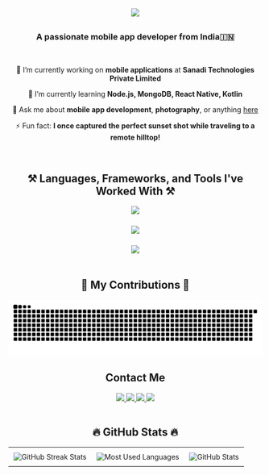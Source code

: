 <h1 align="center">
    <img src="https://readme-typing-svg.herokuapp.com/?font=Righteous&size=35&center=true&vCenter=true&width=500&height=70&duration=4000&lines=Hi+There!+👋;+I'm+Subrahmanya+S+Hegde!;&color=blue" />
</h1>

<h3 align="center">A passionate mobile app developer from India🇮🇳</h3>

<br/>

<div align="center">

 🔭 I’m currently working on **mobile applications** at **Sanadi Technologies Private Limited**  
 
 🌱 I’m currently learning **Node.js, MongoDB, React Native, Kotlin**

💬 Ask me about **mobile app development**, **photography**, or anything [here](https://github.com/subshegde/subshegde/issues)

⚡ Fun fact: **I once captured the perfect sunset shot while traveling to a remote hilltop!**

</div>
<br/>

<h2 align="center">⚒️ Languages, Frameworks, and Tools I've Worked With ⚒️</h2>

<div align="center">
  <img src="https://skillicons.dev/icons?i=dart,python,javascript,c,cpp,java,html,css,mysql" />
</div>

<div align="center" style="margin-top: 20px;">
  <img src="https://skillicons.dev/icons?i=flutter,react,laravel,dotnet,tailwindcss,kotlin" />
</div>

<div align="center" style="margin-top: 20px;">
  <img src="https://skillicons.dev/icons?i=firebase,supabase,sqlite,mongodb,postman,git,github,vscode,androidstudio,postgres" />
</div>

<br/>

<div align="center">
  <h2>🐍 My Contributions 🐍</h2>
  <img alt="snake eating my contributions" src="https://github.com/subshegde/subshegde/blob/output/github-snake.svg" />
</div>

<h2 align="center"> Contact Me </h2>
<div align="center">
    <a href="mailto:subrahmanyahegde460@gmail.com">
        <img src="https://img.shields.io/badge/Gmail-333333?style=for-the-badge&logo=gmail&logoColor=red" />
    </a>
    <a href="https://www.linkedin.com/in/subrahmanya-s-hegde-2329112a2" target="_blank">
        <img src="https://img.shields.io/badge/LinkedIn-0077B5?style=for-the-badge&logo=linkedin&logoColor=white" />
    </a>
    <a href="https://x.com/SSHegdeVisuals" target="_blank">
        <img src="https://img.shields.io/badge/X-000000?style=for-the-badge&logo=x&logoColor=white" />
    </a>
    <a href="https://www.youtube.com/@SSHegde.Visuals" target="_blank">
        <img src="https://img.shields.io/badge/YouTube-FF0000?style=for-the-badge&logo=youtube&logoColor=white" />
    </a>
</div>

<br/>

<h2 align="center">🔥 GitHub Stats 🔥</h2>

<table align="center">
  <tr>
    <td style="padding: 10px;">
      <img
        src="https://github-readme-streak-stats.herokuapp.com?user=subshegde&theme=default&hide_border=false"
        alt="GitHub Streak Stats"
      />
    </td>
    <td style="padding: 10px;">
      <img
        src="https://github-readme-stats.vercel.app/api/top-langs/?username=subshegde&layout=compact&theme=default&hide_border=true"
        alt="Most Used Languages"
      />
    </td>
    <td style="padding: 10px;">
      <img
        src="https://github-readme-stats.vercel.app/api?username=subshegde&show_icons=true&theme=default&hide_border=true&include_all_commits=true&count_private=true"
        alt="GitHub Stats"
      />
    </td>
  </tr>
</table>




